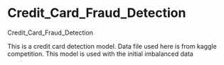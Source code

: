 # Credit_Card_Fraud_Detection
Credit_Card_Fraud_Detection

This is a credit card detection model. Data file used here is from kaggle competition. This model is used with the initial imbalanced data
